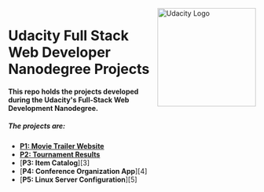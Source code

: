 <img align="right" src="https://d1qb2nb5cznatu.cloudfront.net/startups/i/113563-0d042ff7bd710ce95c303aa3f93c8522-medium_jpg.jpg?buster=1431803239" height="200" width="200" alt="Udacity Logo"> 

# Udacity Full Stack Web Developer Nanodegree Projects

#### This repo holds the projects developed during the Udacity's Full-Stack Web Development Nanodegree.

##### The projects are:

- [**P1: Movie Trailer Website**][1]
- [**P2: Tournament Results**][2]
- [**P3: Item Catalog**][3]
- [**P4: Conference Organization App**][4]
- [**P5: Linux Server Configuration**][5]

[1]: https://github.com/davidojedalopez/movie-trailer-website
[2]: https://github.com/davidojedalopez/tournament-database

